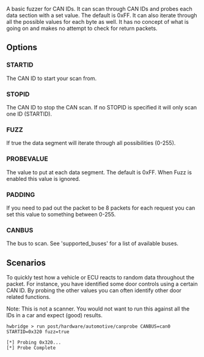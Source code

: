 A basic fuzzer for CAN IDs.  It can scan through CAN IDs and probes each data section
with a set value.  The default is 0xFF. It can also iterate through all the possible
values for each byte as well.  It has no concept of what is going on and makes no
attempt to check for return packets.

## Options

### STARTID

  The CAN ID to start your scan from.

### STOPID

  The CAN ID to stop the CAN scan.  If no STOPID is specified it will only scan one ID (STARTID).

### FUZZ

  If true the data segment will iterate through all possibilities (0-255).

### PROBEVALUE

  The value to put at each data segment.  The default is 0xFF.  When Fuzz is enabled this value is ignored.

### PADDING

  If you need to pad out the packet to be 8 packets for each request you can set this value to something between 0-255.

### CANBUS

  The bus to scan.  See 'supported_buses' for a list of available buses.

## Scenarios

  To quickly test how a vehicle or ECU reacts to random data throughout the packet.  For instance, you
have identified some door controls using a certain CAN ID.  By probing the other values you can often identify
other door related functions.

Note:  This is not a scanner.  You would not want to run this against all the IDs in a car and expect (good) results.

```
hwbridge > run post/hardware/automotive/canprobe CANBUS=can0 STARTID=0x320 fuzz=true

[*] Probing 0x320...
[*] Probe Complete

```
